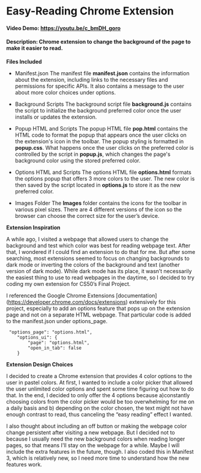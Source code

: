 ﻿# **Easy-Reading Chrome Extension**
#### Video Demo: <https://youtu.be/c_bmDH_goro>
#### Description: Chrome extension to change the background of the page to make it easier to read.

**Files Included**

* Manifest.json
The manifest file **manifest.json** contains the information about the extension, including links to the necessary files and permissions for specific APIs. It also contains a message to the user about more color choices under options.

* Background Scripts
The background script file **background.js** contains the script to initialize the background preferred color once the user installs or updates the extension.

* Popup HTML and Scripts
The popup HTML file **pop.html** contains the HTML code to format the popup that appears once the user clicks on the extension's icon in the toolbar. The popup styling is formatted in **popup.css**. What happens once the user clicks on the preferred color is controlled by the script in **popup.js**, which changes the page's background color using the stored preferred color.

* Options HTML and Scripts
The options HTML file **options.html** formats the options popup that offers 3 more colors to the user. The new color is then saved by the script located in **options.js** to store it as the new preferred color.

* Images Folder
The **Images** folder contains the icons for the toolbar in various pixel sizes. There are 4 different versions of the icon so the browser can choose the correct size for the user’s device.

**Extension Inspiration**

A while ago, I visited a webpage that allowed users to change the background and test which color was best for reading webpage text. After that, I wondered if I could find an extension to do that for me. But after some searching, most extensions seemed to focus on changing backgrounds to dark mode or inverting the colors of the background and text (another version of dark mode). While dark mode has its place, it wasn’t necessarily the easiest thing to use to read webpages in the daytime, so I decided to try coding my own extension for CS50’s Final Project.

I referenced the Google Chrome Extensions [documentation] (https://developer.chrome.com/docs/extensions) extensively for this project, especially to add an options feature that pops up on the extension page and not on a separate HTML webpage. That particular code is added to the manifest.json under options_page.

```
 "options_page": "options.html",
    "options_ui": {
        "page": "options.html",
        "open_in_tab": false
    }
```
**Extension Design Choices**

I decided to create a Chrome extension that provides 4 color options to the user in pastel colors. At first, I wanted to include a color picker that allowed the user unlimited color options and spent some time figuring out how to do that. In the end, I decided to only offer the 4 options because a)constantly choosing colors from the color picker would be too overwhelming for me on a daily basis and b) depending on the color chosen, the text might not have enough contrast to read, thus canceling the “easy reading” effect I wanted.

I also thought about including an off button or making the webpage color change persistent after visiting a new webpage. But I decided not to because I usually need the new background colors when reading longer pages, so that means I'll stay on the webpage for a while. Maybe I will include the extra features in the future, though. I also coded this in Manifest 3, which is relatively new, so I need more time to understand how the new features work.
